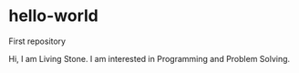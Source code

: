 # hello-world
First repository

Hi, I am Living Stone. I am interested in Programming and Problem Solving.

